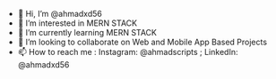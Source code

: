 - 👋 Hi, I’m @ahmadxd56
- 👀 I’m interested in MERN STACK
- 🌱 I’m currently learning MERN STACK
- 💞️ I’m looking to collaborate on Web and Mobile App Based Projects
- 📫 How to reach me : Instagram: @ahmadscripts ; LinkedIn: @ahmadxd56

<!---
ahmadxd56/ahmadxd56 is a ✨ special ✨ repository because its `README.md` (this file) appears on your GitHub profile.
You can click the Preview link to take a look at your changes.
--->
